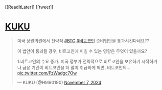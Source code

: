 [[ReadItLater]] [[tweet]]

# [KUKU](https://twitter.com/HM90190/status/1854407657937088706)

> 미국 상원의원에서 전략적 [#BTC](https://twitter.com/hashtag/BTC?src=hash&ref_src=twsrc%5Etfw) [#비트코인](https://twitter.com/hashtag/%EB%B9%84%ED%8A%B8%EC%BD%94%EC%9D%B8?src=hash&ref_src=twsrc%5Etfw) 준비법안을 통과시킨다네요??  
>   
> 이 법안이 통과될 경우, 비트코인에 미칠 수 있는 영향은 무엇이 있을까요?  
>   
> 1.비트코인의 수요 증가: 미국 정부가 전략적으로 비트코인을 보유하기 시작하거나 금융 기관이 비트코인을 더 많이 취급하게 되면, 비트코인의… [pic.twitter.com/FzWadgc7Ow](https://t.co/FzWadgc7Ow)
> 
> — KUKU (@HM90190) [November 7, 2024](https://twitter.com/HM90190/status/1854407657937088706?ref_src=twsrc%5Etfw)